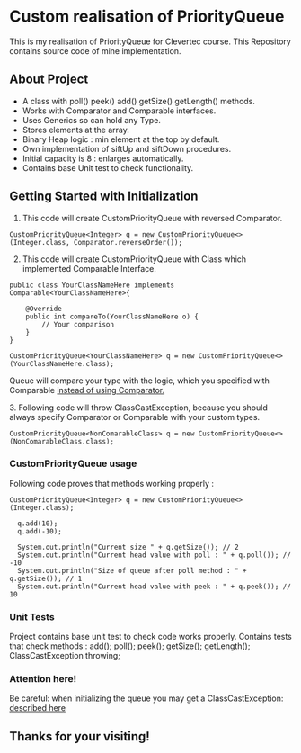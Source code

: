# Custom realisation of PriorityQueue

This is my realisation of PriorityQueue for Clevertec course. This Repository contains source code of mine implementation.


## About Project

* A class with poll() peek() add() getSize() getLength() methods.
* Works with Comparator and Comparable interfaces.
* Uses Generics so can hold any Type.
* Stores elements at the array.
* Binary Heap logic : min element at the top by default.
* Own implementation of siftUp and siftDown procedures.
* Initial capacity is 8 : enlarges automatically.
* Contains base Unit test to check functionality.

## Getting Started with Initialization

1. This code will create CustomPriorityQueue with reversed Comparator.

```
CustomPriorityQueue<Integer> q = new CustomPriorityQueue<>(Integer.class, Comparator.reverseOrder());
```

2. This code will create CustomPriorityQueue with Class which implemented Comparable Interface.

```
public class YourClassNameHere implements Comparable<YourClassNameHere>{

    @Override
    public int compareTo(YourClassNameHere o) {
        // Your comparison
    }
}
```

```
CustomPriorityQueue<YourClassNameHere> q = new CustomPriorityQueue<>(YourClassNameHere.class);
```

Queue will compare your type with the logic, which you specified with Comparable <u> instead of using Comparator. </u>

<a id ="exception-id">3.</a> Following code will throw ClassCastException, because you should always specify Comparator or Comparable with your custom types.

```
CustomPriorityQueue<NonComarableClass> q = new CustomPriorityQueue<>(NonComarableClass.class);
```

### CustomPriorityQueue usage

Following code proves that methods working properly : 
```
CustomPriorityQueue<Integer> q = new CustomPriorityQueue<>(Integer.class);

  q.add(10);
  q.add(-10);

  System.out.println("Current size " + q.getSize()); // 2
  System.out.println("Current head value with poll : " + q.poll()); // -10
  System.out.println("Size of queue after poll method : " + q.getSize()); // 1
  System.out.println("Current head value with peek : " + q.peek()); // 10
```
### Unit Tests

Project contains base unit test to check code works properly.
Contains tests that check methods : add(); poll(); peek(); getSize(); getLength(); ClassCastException throwing;

### Attention here!

Be careful: when initializing the queue you may get a ClassCastException: [described here](#exception-id)

## Thanks for your visiting!